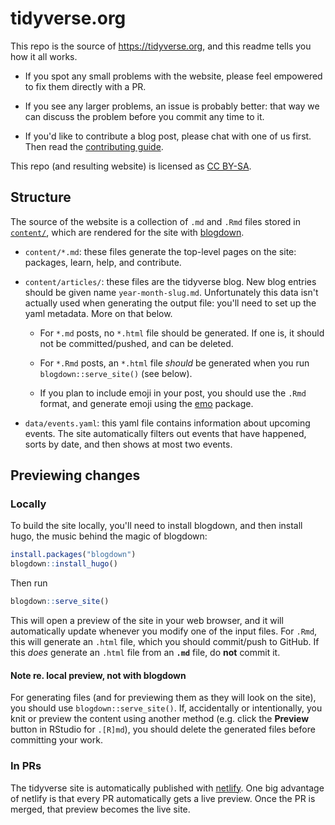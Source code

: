# tidyverse.org

This repo is the source of <https://tidyverse.org>, and this readme tells you 
how it all works. 

* If you spot any small problems with the website, please feel empowered to fix 
  them directly with a PR. 
  
* If you see any larger problems, an issue is probably better: that way we can 
  discuss the problem before you commit any time to it.

* If you'd like to contribute a blog post, please chat with one of us first.
  Then read the [contributing guide](CONTRIBUTING.md).

This repo (and resulting website) is licensed as [CC BY-SA](license.md).

## Structure

The source of the website is a collection of `.md` and `.Rmd` files stored in 
[`content/`](content/), which are rendered for the site with 
[blogdown](https://bookdown.org/yihui/blogdown). 

* `content/*.md`: these files generate the top-level pages on the site:
  packages, learn, help, and contribute. 
  
* `content/articles/`: these files are the tidyverse blog. New blog entries
  should be given name `year-month-slug.md`. Unfortunately this data isn't
  actually used when generating the output file: you'll need to set up 
  the yaml metadata. More on that below.  
    + For `*.md` posts, no `*.html` file should be generated. If one is, it 
    should not be committed/pushed, and can be deleted.  
    
    + For `*.Rmd` posts, an `*.html` file _should_ be generated when you run 
    `blogdown::serve_site()` (see below).  
    
    + If you plan to include emoji in your post, you should use the `.Rmd` 
    format, and generate emoji using the [emo](https://github.com/hadley/emo)
    package.  

* `data/events.yaml`: this yaml file contains information about upcoming 
  events. The site automatically filters out events that have happened,
  sorts by date, and then shows at most two events.

## Previewing changes

### Locally

To build the site locally, you'll need to install blogdown, and then install 
hugo, the music behind the magic of blogdown:

```R
install.packages("blogdown")
blogdown::install_hugo()
```

Then run

```R
blogdown::serve_site()
```

This will open a preview of the site in your web browser, and it will 
automatically update whenever you modify one of the input files. For `.Rmd`, 
this will generate an `.html` file, which you should commit/push to GitHub. If 
this _does_ generate an `.html` file from an **`.md`** file, do **not** commit 
it.

#### Note re. local preview, not with blogdown

For generating files (and for previewing them as they will look on the site), 
you should use `blogdown::serve_site()`. If, accidentally or intentionally, you 
knit or preview the content using another method (e.g. click the **Preview** 
button in RStudio for `.[R]md`), you should delete the generated files before 
committing your work.

### In PRs

The tidyverse site is automatically published with 
[netlify](http://netlify.com/). One big advantage of netlify is that every PR 
automatically gets a live preview. Once the PR is merged, that preview becomes 
the live site.
